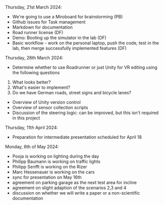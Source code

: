 Thursday, 21st March 2024:
- We're going to use a ⁠Miroboard for brainstorming (PB)
- ⁠Github issues for Task management
- ⁠Markdown for documentation
- ⁠Road runner license (DF)
- Demo: ⁠⁠Booting up the simulator in the lab (DF)
- ⁠⁠Basic workflow - work on the personal laptop, push the code, test in the lab, then merge successfully implemented features (DF)

Thursday, 28th March 2024:
- Determine whether to use Roadrunner or just Unity for VR editing using the following questions
1. ⁠What looks better?
2. ⁠What's easier to implement?
3. ⁠Do we have German roads, street signs and bicycle lanes?
- Overview of Unity version control
- Overview of sensor collection scripts
- Discussion of the steering logic: can be improved, but this isn't required in this project

Thursday, 11th April 2024:
- Preparation for intermediate presentation scheduled for April 18

Monday, 6th of May 2024:
- Pooja is working on lighting during the day
- Philipp Baumann is working on traffic lights
- Philipp Senfft is working on the Rizer
- Marc Hessenauer is working on the cars
- sync for presentation on May 16th
- agreement on parking garage as the next test area for incline
- agreement on slight adaption of the scenarios 2,3 and 4
- discussion on whether we will write a paper or a non-scientific documentation
